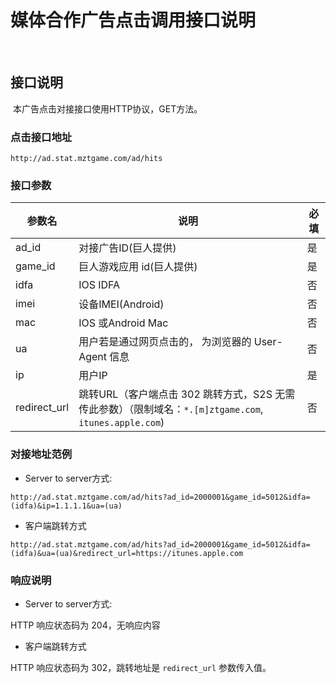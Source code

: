 媒体合作广告点击调用接口说明
==================
 
## 接口说明

 本广告点击对接接口使用HTTP协议，GET方法。
 
### 点击接口地址

`http://ad.stat.mztgame.com/ad/hits`
 
### 接口参数
 
|参数名 | 说明 | 必填 |
|------|------|------|
| ad_id | 对接广告ID(巨人提供) | 是 |
| game_id | 巨人游戏应用 id(巨人提供) | 是|
| idfa | IOS IDFA | 否 |
| imei | 设备IMEI(Android)  | 否 |
| mac | IOS 或Android Mac | 否 |
| ua | 用户若是通过网页点击的， 为浏览器的 User-Agent 信息 | 否 |
| ip | 用户IP |  是 |
| redirect_url | 跳转URL（客户端点击 302 跳转方式，S2S 无需传此参数）（限制域名：`*.[m]ztgame.com`, `itunes.apple.com`) |  否 |
 
### 对接地址范例

* Server to server方式:

```
http://ad.stat.mztgame.com/ad/hits?ad_id=2000001&game_id=5012&idfa=(idfa)&ip=1.1.1.1&ua=(ua)
```

* 客户端跳转方式

```
http://ad.stat.mztgame.com/ad/hits?ad_id=2000001&game_id=5012&idfa=(idfa)&ua=(ua)&redirect_url=https://itunes.apple.com
```
 
### 响应说明
 
* Server to server方式:

HTTP 响应状态码为 204，无响应内容

* 客户端跳转方式

HTTP 响应状态码为 302，跳转地址是 `redirect_url` 参数传入值。
